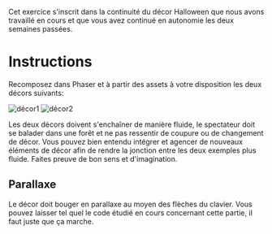 Cet exercice s'inscrit dans la continuité du décor Halloween que nous avons travaillé en cours et que vous avez continué en autonomie les deux semaines passées.

# Instructions

Recomposez dans Phaser et à partir des assets à votre disposition les deux décors suivants:

![décor1](assets/level/00-preview-example/sample1.jpg)
![décor2](assets/level/00-preview-example/sample4.jpg)

Les deux décors doivent s'enchaîner de manière fluide, le spectateur doit se balader dans une forêt et ne pas ressentir de coupure ou de changement de décor. 
Vous pouvez bien entendu intégrer et agencer de nouveaux éléments de décor afin de rendre la jonction entre les deux exemples plus fluide. 
Faites preuve de bon sens et d'imagination.

## Parallaxe

Le décor doit bouger en parallaxe au moyen des flèches du clavier. 
Vous pouvez laisser tel quel le code étudié en cours concernant cette partie, il faut juste que ça marche.

